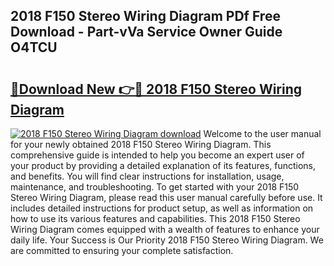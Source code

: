 ## 2018 F150 Stereo Wiring Diagram PDf Free Download - Part-vVa Service Owner Guide O4TCU

# <h2><a href="http://dfhaet.blite.top/?on=2018+F150+Stereo+Wiring+Diagram">🔗Download New 👉🔴 2018 F150 Stereo Wiring Diagram</a></h2>

[![2018 F150 Stereo Wiring Diagram download](https://i.imgur.com/lujVjoI.png)](http://dfhaet.blite.top/?on=2018+F150+Stereo+Wiring+Diagram)
Welcome to the user manual for your newly obtained 2018 F150 Stereo Wiring Diagram. This comprehensive guide is intended to help you become an expert user of your product by providing a detailed explanation of its features, functions, and benefits. You will find clear instructions for installation, usage, maintenance, and troubleshooting. To get started with your 2018 F150 Stereo Wiring Diagram, please read this user manual carefully before use. It includes detailed instructions for product setup, as well as information on how to use its various features and capabilities. This 2018 F150 Stereo Wiring Diagram comes equipped with a wealth of features to enhance your daily life. Your Success is Our Priority 2018 F150 Stereo Wiring Diagram. We are committed to ensuring your complete satisfaction.
